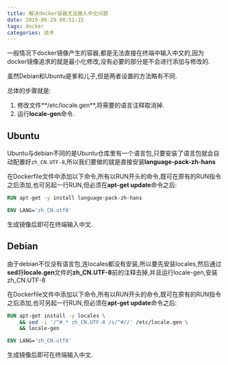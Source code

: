 ```yaml
---
title: 解决docker容器无法输入中文问题
date: 2019-06-29 00:52:15
tags: docker
categories: 技术
---
```

一般情况下docker镜像产生的容器,都是无法直接在终端中输入中文的,因为docker镜像追求的就是最小化修改,没有必要的部分是不会进行添加与修改的.

虽然Debian和Ubuntu是爹和儿子,但是两者设置的方法略有不同.

总体的步骤就是:

1. 修改文件**/etc/locale.gen**,将需要的语言注释取消掉.
2. 运行**locale-gen**命令.

<!-- more -->

## Ubuntu

Ubuntu与debian不同的是Ubuntu仓库里有一个语言包,只要安装了语言包就会自动配置好`zh_CN.UTF-8`,所以我们要做的就是直接安装**language-pack-zh-hans**

在Dockerfile文件中添加以下命令,所有以RUN开头的命令,既可在原有的RUN指令之后添加,也可另起一行RUN,但必须在**apt-get update**命令之后:

```dockerfile
RUN apt-get -y install language-pack-zh-hans
```

```dockerfile
ENV LANG='zh_CN.utf8'
```

生成镜像后即可在终端输入中文.

## Debian

由于debian不仅没有语言包,连locales都没有安装,所以要先安装locales,然后通过**sed**将**locale.gen**文件的**zh_CN.UTF-8**前的注释去掉,并且运行locale-gen,安装zh_CN.UTF-8

在Dockerfile文件中添加以下命令,所有以RUN开头的命令,既可在原有的RUN指令之后添加,也可另起一行RUN,但必须在**apt-get update**命令之后:

```dockerfile
RUN apt-get install -y locales \
    && sed -i '/^#.* zh_CN.UTF-8 /s/^#//' /etc/locale.gen \
    && locale-gen 
```

```dockerfile
ENV LANG='zh_CN.utf8'
```

生成镜像后即可在终端输入中文.

